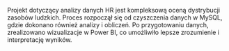 Projekt dotyczący analizy danych HR jest kompleksową oceną dystrybucji zasobów ludzkich.
Proces rozpoczął się od czyszczenia danych w MySQL, gdzie dokonano również analizy i obliczeń.
Po przygotowaniu danych, zrealizowano wizualizacje w Power BI, co umożliwiło lepsze zrozumienie i interpretację wyników.
